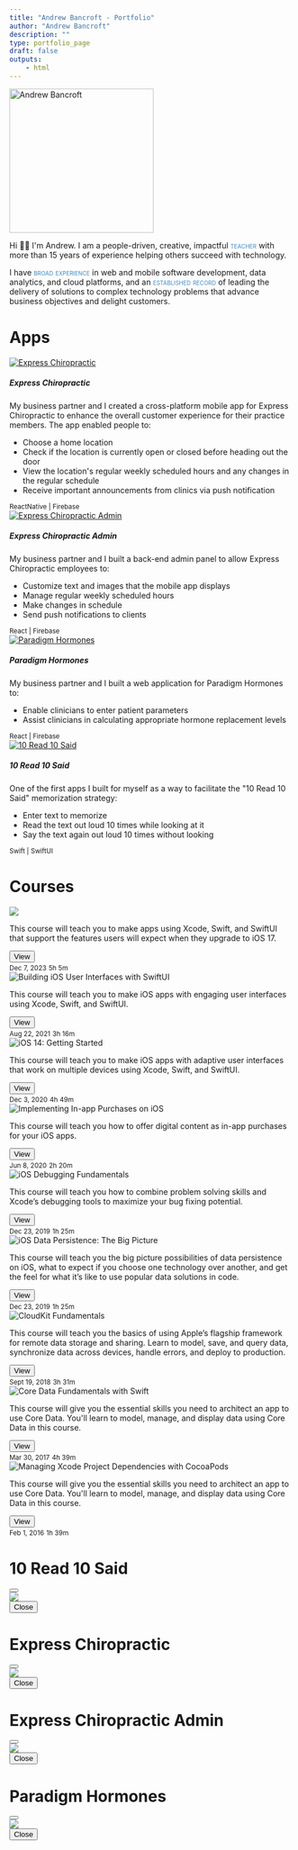 ```yaml
---
title: "Andrew Bancroft - Portfolio"
author: "Andrew Bancroft"
description: ""
type: portfolio_page
draft: false
outputs:
    - html
---
```

 <section class="p-5 text-center container">
  <div class="row py-5">
    <div class="col-lg-6 col-md-8 mx-auto">
        <div class="site-intro grav-inner">
          <div class="grav-grav">
            <img alt="Andrew Bancroft"
              src="https://secure.gravatar.com/avatar/693d6ce36672340c22f55dd4f44f9f69?s=256&amp;d=mm&amp;r=g"
              srcset="https://secure.gravatar.com/avatar/693d6ce36672340c22f55dd4f44f9f69?s=512&amp;d=mm&amp;r=g 2x"
              class="avatar avatar-256 photo grav-hashed" height="256" width="256"
              id="grav-693d6ce36672340c22f55dd4f44f9f69-0">
          </div>
      </div>
    </div>
</section>

<section>
<div class="container">
    <p>Hi 👋🏻 I'm Andrew.
    I am a people-driven, creative, impactful <span style="font-variant:small-caps;color:#3e8bc5">teacher</span> with more than 15 years of experience helping others succeed with technology.
</p>
<p>
    I have <span style="font-variant:small-caps;color:#3e8bc5">broad experience</span> in web and mobile software development, data analytics, and cloud platforms, and an <span style="font-variant:small-caps;color:#3e8bc5">established record</span> of leading the delivery of solutions to complex technology problems that advance business objectives and delight customers.
    </p>
</div>
</section>

<main>
<div class="album py-5 bg-body-tertiary">
    <div class="container">
        <h1>Apps</h1>
        <div class="row row-cols-1 row-cols-sm-2 row-cols-md-3 g-3">
            <div class="col d-flex align-items-stretch">
                <div class="card shadow-sm">
                    <a data-bs-toggle="modal" data-bs-target="#express-chiropractic-modal" href="#"><img src="express-chiropractic.png"
                            class="card-img-top" alt="Express Chiropractic" /></a>
                    <div class="card-body d-flex flex-column">
                        <h5 class="card-title">Express Chiropractic</h5>
                        <p class="card-text">My business partner and I created a cross-platform mobile app for Express Chiropractic to enhance the overall customer experience for their practice members. The app enabled people to:
                            <ul>
                                <li>Choose a home location</li>
                                <li>Check if the location is currently open or closed before heading out the door</li>
                                <li>View the location's regular weekly scheduled hours and any changes in the regular schedule</li>
                                <li>Receive important announcements from clinics via push notification</li>
                            </ul>
                        </p>
                        <div class="d-flex justify-content-between align-items-center mt-auto">
                            <small class="text-body-secondary">ReactNative | Firebase</small>
                        </div>
                    </div>
                </div>
            </div>
            <div class="col d-flex align-items-stretch">
                <div class="card shadow-sm">
                    <a data-bs-toggle="modal" data-bs-target="#express-chiropractic-admin-modal" href="#"><img src="express-chiropractic-admin.png"
                            class="card-img-top" alt="Express Chiropractic Admin" /></a>
                    <div class="card-body d-flex flex-column">
                        <h5 class="card-title">Express Chiropractic Admin</h5>
                        <p class="card-text">My business partner and I built a back-end admin panel to allow Express Chiropractic employees to:
                            <ul>
                                <li>Customize text and images that the mobile app displays</li>
                                <li>Manage regular weekly scheduled hours</li>
                                <li>Make changes in schedule</li>
                                <li>Send push notifications to clients</li>
                            </ul>
                        </p>
                        <div class="d-flex justify-content-between align-items-center mt-auto">
                            <small class="text-body-secondary">React | Firebase</small>
                        </div>
                    </div>
                </div>
            </div>
            <div class="col d-flex align-items-stretch">
                <div class="card shadow-sm">
                    <a data-bs-toggle="modal" data-bs-target="#paradigm-hormones-modal" href="#"><img src="paradigm-hormones.png"
                            class="card-img-top" alt="Paradigm Hormones" /></a>
                    <div class="card-body d-flex flex-column">
                    <h5 class="card-title">Paradigm Hormones</h5>
                        <p class="card-text">My business partner and I built a web application for Paradigm Hormones to:
                            <ul>
                                <li>Enable clinicians to enter patient parameters</li>
                                <li>Assist clinicians in calculating appropriate hormone replacement levels</li>
                            </ul>
                        </p>
                        <div class="d-flex justify-content-between align-items-center mt-auto">
                            <small class="text-body-secondary">React | Firebase</small>
                        </div>
                    </div>
                </div>
            </div>
            <div class="col d-flex align-items-stretch">
                <div class="card shadow-sm">
                    <a data-bs-toggle="modal" data-bs-target="#ten-read-ten-said-modal" href="#"><img src="ten-read-ten-said.png"
                            class="card-img-top" alt="10 Read 10 Said" /></a>
                    <div class="card-body d-flex flex-column">
                    <h5 class="card-title">10 Read 10 Said</h5>
                        <p class="card-text">One of the first apps I built for myself as a way to facilitate the "10 Read 10 Said" memorization strategy:
                            <ul>
                                <li>Enter text to memorize</li>
                                <li>Read the text out loud 10 times while looking at it</li>
                                <li>Say the text again out loud 10 times without looking</li>
                            </ul>
                        </p>
                        <div class="d-flex justify-content-between align-items-center mt-auto">
                            <small class="text-body-secondary">Swift | SwiftUI</small>
                        </div>
                    </div>
                </div>
            </div>
        </div>
    </div>
</div>
<div class="album py-5 bg-body-tertiary">
    <div class="container">
    <h1>Courses</h1>
        <div class="row row-cols-1 row-cols-sm-2 row-cols-md-3 g-3">
            <div class="col d-flex align-items-stretch">
                <div class="card shadow-sm">
                    <img src="ios-17-fundamentals-title.png" class="card-img-top" />
                    <div class="card-body d-flex flex-column">
                        <p class="card-text">This course will teach you to make apps using Xcode, Swift, and SwiftUI that support the features users will expect when they upgrade to iOS 17.</p>
                        <div class="d-flex justify-content-between align-items-center mt-auto">
                            <div class="btn-group">
                                <a href="https://bit.ly/ios-17-fundamentals"><button type="button" class="btn btn-sm btn-outline-secondary">View</button></a>
                            </div>
                            <small class="text-body-secondary">Dec 7, 2023</small>
                            <small class="text-body-secondary">5h 5m</small>
                        </div>
                    </div>
                </div>
            </div>
            <div class="col d-flex align-items-stretch">
                <div class="card shadow-sm">
                    <img src="building-ios-user-interfaces-with-swiftui-title.png" class="card-img-top" alt="Building iOS User Interfaces with SwiftUI" />
                    <div class="card-body d-flex flex-column">
                        <p class="card-text">This course will teach you to make iOS apps with engaging user interfaces using Xcode, Swift, and SwiftUI.</p>
                        <div class="d-flex justify-content-between align-items-center mt-auto">
                            <div class="btn-group">
                                <a href="https://bit.ly/building-ios-ui-swiftui"><button type="button" class="btn btn-sm btn-outline-secondary">View</button></a>
                            </div>
                            <small class="text-body-secondary">Aug 22, 2021</small>
                            <small class="text-body-secondary">3h 16m</small> 
                        </div>
                    </div>
                </div>
            </div>
            <div class="col d-flex align-items-stretch">
                <div class="card shadow-sm">
                    <img src="ios-14-getting-started-title.png" class="card-img-top" alt="iOS 14: Getting Started" />
                    <div class="card-body d-flex flex-column">
                        <p class="card-text">This course will teach you to make iOS apps with adaptive user interfaces that work on multiple devices using Xcode, Swift, and SwiftUI.</p>
                        <div class="d-flex justify-content-between align-items-center mt-auto">
                            <div class="btn-group">
                                <a href="https://bit.ly/iOS14-getting-started"><button type="button" class="btn btn-sm btn-outline-secondary">View</button></a>
                            </div>
                            <small class="text-body-secondary">Dec 3, 2020</small>
                            <small class="text-body-secondary">4h 49m</small>
                        </div>
                    </div>
                </div>
            </div>
            <div class="col d-flex align-items-stretch">
                <div class="card shadow-sm">
                    <img src="implementing-in-app-purchases-on-ios-title.png" class="card-img-top" alt="Implementing In-app Purchases on iOS" />
                    <div class="card-body d-flex flex-column">
                        <p class="card-text">This course will teach you how to offer digital content as in-app purchases for your iOS apps.</p>
                        <div class="d-flex justify-content-between align-items-center mt-auto">
                            <div class="btn-group">
                                <a href="https://bit.ly/implementing-in-app-purchases-ios"><button type="button" class="btn btn-sm btn-outline-secondary">View</button></a>
                            </div>
                            <small class="text-body-secondary">Jun 8, 2020</small>
                            <small class="text-body-secondary">2h 20m</small>
                        </div>
                    </div>
                </div>
            </div>
            <div class="col d-flex align-items-stretch">
                <div class="card shadow-sm">
                    <img src="ios-debugging-fundamentals-title.png" class="card-img-top" alt="iOS Debugging Fundamentals" />
                    <div class="card-body d-flex flex-column">
                        <p class="card-text">This course will teach you how to combine problem solving skills and Xcode’s debugging tools to maximize your bug fixing potential.</p>
                        <div class="d-flex justify-content-between align-items-center mt-auto">
                            <div class="btn-group">
                                <a href="https://bit.ly/ios-debugging-fundamentals"><button type="button" class="btn btn-sm btn-outline-secondary">View</button></a>
                            </div>
                            <small class="text-body-secondary">Dec 23, 2019</small>
                            <small class="text-body-secondary">1h 25m</small>
                        </div>
                    </div>
                </div>
            </div>
            <div class="col d-flex align-items-stretch">
                <div class="card shadow-sm">
                    <img src="ios-data-persistence-the-big-picture-title.png" class="card-img-top" alt="iOS Data Persistence: The Big Picture" />
                    <div class="card-body d-flex flex-column">
                        <p class="card-text">This course will teach you the big picture possibilities of data persistence on iOS, what to expect if you choose one technology over another, and get the feel for what it’s like to use popular data solutions in code.</p>
                        <div class="d-flex justify-content-between align-items-center mt-auto">
                            <div class="btn-group">
                                <a href="https://bit.ly/ios-data-persistence-bp"><button type="button" class="btn btn-sm btn-outline-secondary">View</button></a>
                            </div>
                            <small class="text-body-secondary">Dec 23, 2019</small>
                            <small class="text-body-secondary">1h 25m</small>
                        </div>
                    </div>
                </div>
            </div>
            <div class="col d-flex align-items-stretch">
                <div class="card shadow-sm">
                    <img src="cloudkit-fundamentals-title.png" class="card-img-top" alt="CloudKit Fundamentals" />
                    <div class="card-body d-flex flex-column">
                        <p class="card-text">This course will teach you the basics of using Apple’s flagship framework for remote data storage and sharing. Learn to model, save, and query data, synchronize data across devices, handle errors, and deploy to production.</p>
                        <div class="d-flex justify-content-between align-items-center mt-auto">
                            <div class="btn-group">
                                <a href="https://bit.ly/cloudkit-fundamentals"><button type="button" class="btn btn-sm btn-outline-secondary">View</button></a>
                            </div>
                            <small class="text-body-secondary">Sept 19, 2018</small>
                            <small class="text-body-secondary">3h 31m</small>
                        </div>
                    </div>
                </div>
            </div>
            <div class="col d-flex align-items-stretch">
                <div class="card shadow-sm">
                    <img src="core-data-fundamentals-with-swift-title.png" class="card-img-top" alt="Core Data Fundamentals with Swift" />
                    <div class="card-body d-flex flex-column">
                        <p class="card-text">This course will give you the essential skills you need to architect an app to use Core Data. You'll learn to model, manage, and display data using Core Data in this course.</p>
                        <div class="d-flex justify-content-between align-items-center mt-auto">
                            <div class="btn-group">
                                <a href="https://bit.ly/ps-core-data-swift"><button type="button" class="btn btn-sm btn-outline-secondary">View</button></a>
                            </div>
                            <small class="text-body-secondary">Mar 30, 2017</small>
                            <small class="text-body-secondary">4h 39m</small>
                        </div>
                    </div>
                </div>
            </div>
            <div class="col d-flex align-items-stretch">
                <div class="card shadow-sm">
                    <img src="managing-xcode-project-dependencies-with-cocoapods-title.png" class="card-img-top" alt="Managing Xcode Project Dependencies with CocoaPods" />
                    <div class="card-body d-flex flex-column">
                        <p class="card-text">This course will give you the essential skills you need to architect an app to use Core Data. You'll learn to model, manage, and display data using Core Data in this course.</p>
                        <div class="d-flex justify-content-between align-items-center mt-auto">
                            <div class="btn-group">
                                <a href="https://bit.ly/create-cocoapod-lib"><button type="button" class="btn btn-sm btn-outline-secondary">View</button></a>
                            </div>
                            <small class="text-body-secondary">Feb 1, 2016</small>
                            <small class="text-body-secondary">1h 39m</small>
                        </div>
                    </div>
                </div>
            </div>
        </div>
    </div>
</div>

<div class="modal fade" id="ten-read-ten-said-modal" tabindex="-1" aria-labelledby="10 Read 10 Said Modal" aria-hidden="true">
    <div class="modal-dialog modal-fullscreen">
        <div class="modal-content">
            <div class="modal-header">
                <h1 class="modal-title fs-5" id="ten-read-ten-said-modal-label">10 Read 10 Said</h1>
                <button type="button" class="btn-close" data-bs-dismiss="modal" aria-label="Close"></button>
            </div>
            <div class="modal-body">
                <img src="ten-read-ten-said.png" class="img-fluid" />
            </div>
            <div class="modal-footer">
                <button type="button" class="btn btn-secondary" data-bs-dismiss="modal">Close</button>
            </div>
        </div>
    </div>
</div>

<div class="modal fade" id="express-chiropractic-modal" tabindex="-1" aria-labelledby="Express Chiropractic Modal" aria-hidden="true">
    <div class="modal-dialog modal-fullscreen">
        <div class="modal-content">
            <div class="modal-header">
                <h1 class="modal-title fs-5" id="express-chiropractic-modal-label">Express Chiropractic</h1>
                <button type="button" class="btn-close" data-bs-dismiss="modal" aria-label="Close"></button>
            </div>
            <div class="modal-body">
                <img src="express-chiropractic.png" class="img-fluid"/>
            </div>
            <div class="modal-footer">
                <button type="button" class="btn btn-secondary" data-bs-dismiss="modal">Close</button>
            </div>
        </div>
    </div>
</div>

<div class="modal fade" id="express-chiropractic-admin-modal" tabindex="-1" aria-labelledby="Express Chiropractic Admin Modal" aria-hidden="true">
    <div class="modal-dialog modal-fullscreen">
        <div class="modal-content">
            <div class="modal-header">
                <h1 class="modal-title fs-5" id="express-chiropractic-admin-modal-label">Express Chiropractic Admin</h1>
                <button type="button" class="btn-close" data-bs-dismiss="modal" aria-label="Close"></button>
            </div>
            <div class="modal-body">
                <img src="express-chiropractic-admin.png" class="img-fluid"/>
            </div>
            <div class="modal-footer">
                <button type="button" class="btn btn-secondary" data-bs-dismiss="modal">Close</button>
            </div>
        </div>
    </div>
</div>

<div class="modal fade" id="paradigm-hormones-modal" tabindex="-1" aria-labelledby="Paradigm Hormones" aria-hidden="true">
    <div class="modal-dialog modal-fullscreen">
        <div class="modal-content">
            <div class="modal-header">
                <h1 class="modal-title fs-5" id="paradigm-hormones-modal-label">Paradigm Hormones</h1>
                <button type="button" class="btn-close" data-bs-dismiss="modal" aria-label="Close"></button>
            </div>
            <div class="modal-body">
                <img src="paradigm-hormones.png" class="img-fluid"/>
            </div>
            <div class="modal-footer">
                <button type="button" class="btn btn-secondary" data-bs-dismiss="modal">Close</button>
            </div>
        </div>
    </div>
</div>
</main>